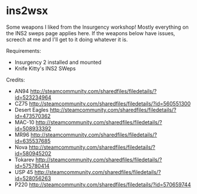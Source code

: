 # ins2wsx
Some weapons I liked from the Insurgency workshop! Mostly everything on the INS2 sweps page applies here.
If the weapons below have issues, screech at me and I'll get to it doing whatever it is.

Requirements:
- Insurgency 2 installed and mounted
- Knife Kitty's INS2 SWeps

Credits:
- AN94 http://steamcommunity.com/sharedfiles/filedetails/?id=523234964
- CZ75 http://steamcommunity.com/sharedfiles/filedetails/?id=560551300
- Desert Eagles http://steamcommunity.com/sharedfiles/filedetails/?id=473570362
- MAC-10 http://steamcommunity.com/sharedfiles/filedetails/?id=508933392
- MR96 http://steamcommunity.com/sharedfiles/filedetails/?id=635537685
- Nova http://steamcommunity.com/sharedfiles/filedetails/?id=580945202
- Tokarev http://steamcommunity.com/sharedfiles/filedetails/?id=575780414
- USP 45 http://steamcommunity.com/sharedfiles/filedetails/?id=528056263
- P220 http://steamcommunity.com/sharedfiles/filedetails/?id=570659744
